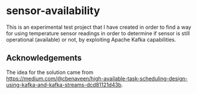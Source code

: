 # sensor-availability

This is an experimental test project that I have created in order to find a way for using temperature sensor readings in order to determine if sensor is still operational (available) or not, by exploiting Apache Kafka capabilities.

## Acknowledgements

The idea for the solution came from https://medium.com/@cbenaveen/high-available-task-scheduling-design-using-kafka-and-kafka-streams-dcd81121d43b.
